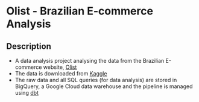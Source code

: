 # Olist - Brazilian E-commerce Analysis

## Description
- A data analysis project analysing the data from the Brazilian E-commerce website, [Olist](https://olist.com/pt-br/)
- The data is downloaded from [Kaggle](https://www.kaggle.com/datasets/olistbr/brazilian-ecommerce)
- The raw data and all SQL queries (for data analysis) are stored in BigQuery, a Google Cloud data warehouse and the pipeline is managed using [dbt](https://docs.getdbt.com/)

